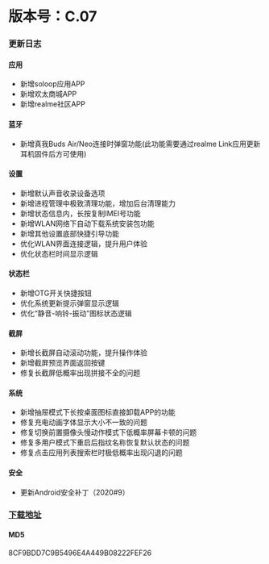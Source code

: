 # 版本号：C.07
### 更新日志
#### 应用
- 新增soloop应用APP
- 新增欢太商城APP
- 新增realme社区APP
#### 蓝牙
- 新增真我Buds Air/Neo连接时弹窗功能(此功能需要通过realme Link应用更新耳机固件后方可使用)
#### 设置
- 新增默认声音收录设备选项
- 新增进程管理中极致清理功能，增加后台清理能力
- 新增状态信息内，长按复制IMEI号功能
- 新增WLAN网络下自动下载系统安装包功能
- 新增其他设置底部快捷引导功能
- 优化WLAN界面连接逻辑，提升用户体验
- 优化状态栏时间显示逻辑
#### 状态栏
- 新增OTG开关快捷按钮
- 优化系统更新提示弹窗显示逻辑
- 优化“静音-响铃-振动”图标状态逻辑
#### 截屏
- 新增长截屏自动滚动功能，提升操作体验
- 新增截屏预览界面返回按键
- 修复长截屏低概率出现拼接不全的问题
#### 系统
- 新增抽屉模式下长按桌面图标直接卸载APP的功能
- 修复充电动画字体显示大小不一致的问题
- 修复切换前置摄像头慢动作模式下低概率屏幕卡顿的问题
- 修复多用户模式下重启后指纹名称恢复默认状态的问题
- 修复点击应用列表搜索栏时极低概率出现闪退的问题
#### 安全
- 更新Android安全补丁（2020#9）
### [下载地址](https://download.c.realme.com/osupdate/RMX1971_11_OTA_1070_all_wOnmT9P8RYue.ozip)

#### MD5
8CF9BDD7C9B5496E4A449B08222FEF26

